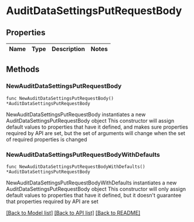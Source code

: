 # AuditDataSettingsPutRequestBody

## Properties

Name | Type | Description | Notes
------------ | ------------- | ------------- | -------------

## Methods

### NewAuditDataSettingsPutRequestBody

`func NewAuditDataSettingsPutRequestBody() *AuditDataSettingsPutRequestBody`

NewAuditDataSettingsPutRequestBody instantiates a new AuditDataSettingsPutRequestBody object
This constructor will assign default values to properties that have it defined,
and makes sure properties required by API are set, but the set of arguments
will change when the set of required properties is changed

### NewAuditDataSettingsPutRequestBodyWithDefaults

`func NewAuditDataSettingsPutRequestBodyWithDefaults() *AuditDataSettingsPutRequestBody`

NewAuditDataSettingsPutRequestBodyWithDefaults instantiates a new AuditDataSettingsPutRequestBody object
This constructor will only assign default values to properties that have it defined,
but it doesn't guarantee that properties required by API are set


[[Back to Model list]](../README.md#documentation-for-models) [[Back to API list]](../README.md#documentation-for-api-endpoints) [[Back to README]](../README.md)


